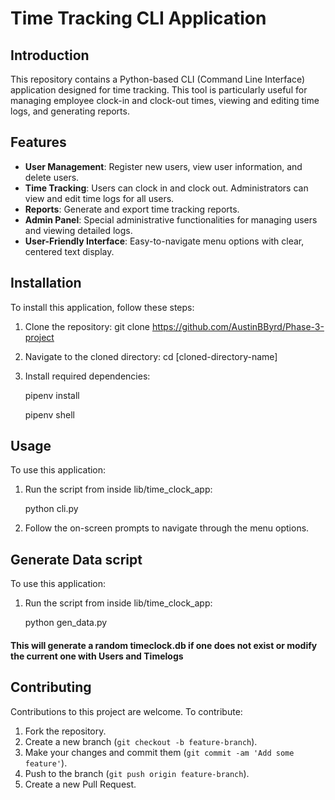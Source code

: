 # Time Tracking CLI Application

## Introduction
This repository contains a Python-based CLI (Command Line Interface) application designed for time tracking. This tool is particularly useful for managing employee clock-in and clock-out times, viewing and editing time logs, and generating reports.

## Features
- **User Management**: Register new users, view user information, and delete users.
- **Time Tracking**: Users can clock in and clock out. Administrators can view and edit time logs for all users.
- **Reports**: Generate and export time tracking reports.
- **Admin Panel**: Special administrative functionalities for managing users and viewing detailed logs.
- **User-Friendly Interface**: Easy-to-navigate menu options with clear, centered text display.

## Installation
To install this application, follow these steps:

1. Clone the repository:
  git clone https://github.com/AustinBByrd/Phase-3-project

3. Navigate to the cloned directory:
   cd [cloned-directory-name]
   
3. Install required dependencies:
   
   pipenv install

   pipenv shell
   
## Usage
To use this application:

1. Run the script from inside lib/time_clock_app:

   python cli.py
   
3. Follow the on-screen prompts to navigate through the menu options.

## Generate Data script
To use this application:

1. Run the script from inside lib/time_clock_app:

    python gen_data.py

#### This will generate a random timeclock.db if one does not exist or modify the current one with Users and Timelogs
   

## Contributing
Contributions to this project are welcome. To contribute:

1. Fork the repository.
2. Create a new branch (`git checkout -b feature-branch`).
3. Make your changes and commit them (`git commit -am 'Add some feature'`).
4. Push to the branch (`git push origin feature-branch`).
5. Create a new Pull Request.
